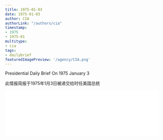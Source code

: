 ```yaml
---
title: 1975-01-03
date: 1975-01-03
author: CIA 
authorLink: "/authors/cia"
timestamp: 
- 1975
- 1975-01
multitype: 
- cia
tags: 
- dailybrief
featuredImagePreview: '/agency/CIA.png'
---
```



Presidential Daily Brief On 1975 January 3

此情报简报于1975年1月3日被递交给时任美国总统

<!--more-->





<div id="over" style="width:100%; overflow:hidden"> <iframe id="sFrame" name="sFrame" frameborder="no" border="0"  allowfullscreen marginwidth="0" scrolling="no" src = " /CIA/1975-01-03.html "  style = " position:absulute; width: 806px; top: 300;" > </iframe> </div>